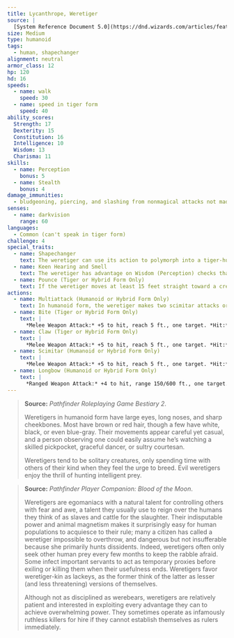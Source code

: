 ```yaml
---
title: Lycanthrope, Weretiger
source: |
  [System Reference Document 5.0](https://dnd.wizards.com/articles/features/systems-reference-document-srd)
size: Medium
type: humanoid
tags:
  - human, shapechanger
alignment: neutral
armor_class: 12
hp: 120
hd: 16
speeds:
  - name: walk
    speed: 30
  - name: speed in tiger form
    speed: 40
ability_scores:
  Strength: 17
  Dexterity: 15
  Constitution: 16
  Intelligence: 10
  Wisdom: 13
  Charisma: 11
skills:
  - name: Perception
    bonus: 5
  - name: Stealth
    bonus: 4
damage_immunities:
  - bludgeoning, piercing, and slashing from nonmagical attacks not made with silvered weapons
senses:
  - name: darkvision
    range: 60
languages:
  - Common (can't speak in tiger form)
challenge: 4
special_traits:
  - name: Shapechanger
    text: The weretiger can use its action to polymorph into a tiger-humanoid hybrid or into a tiger, or back into its true form, which is humanoid. Its statistics, other than its size, are the same in each form. Any equipment it is wearing or carrying isn't transformed. It reverts to its true form if it dies.
  - name: Keen Hearing and Smell
    text: The weretiger has advantage on Wisdom (Perception) checks that rely on hearing or smell.
  - name: Pounce (Tiger or Hybrid Form Only)
    text: If the weretiger moves at least 15 feet straight toward a creature and then hits it with a claw attack on the same turn, that target must succeed on a DC 14 Strength saving throw or be knocked prone. If the target is prone, the weretiger can make one bite attack against it as a bonus action.
actions:
  - name: Multiattack (Humanoid or Hybrid Form Only)
    text: In humanoid form, the weretiger makes two scimitar attacks or two longbow attacks. In hybrid form, it can attack like a humanoid or make two claw attacks.
  - name: Bite (Tiger or Hybrid Form Only)
    text: |
      *Melee Weapon Attack:* +5 to hit, reach 5 ft., one target. *Hit:* 8 (1d10 +  3) piercing damage. If the target is a humanoid, it must succeed on a DC 13 Constitution saving throw or be cursed with weretiger lycanthropy.
  - name: Claw (Tiger or Hybrid Form Only)
    text: |
      *Melee Weapon Attack:* +5 to hit, reach 5 ft., one target. *Hit:* 7 (1d8 + 3) slashing damage.
  - name: Scimitar (Humanoid or Hybrid Form Only)
    text: |
      *Melee Weapon Attack:* +5 to hit, reach 5 ft., one target. *Hit:* 6 (1d6 + 3) slashing damage.
  - name: Longbow (Humanoid or Hybrid Form Only)
    text: |
      *Ranged Weapon Attack:* +4 to hit, range 150/600 ft., one target. *Hit:* 6 (1d8 + 2) piercing damage.
---
```


> **Source:** *Pathfinder Roleplaying Game Bestiary 2*.
>
> Weretigers in humanoid form have large eyes, long noses, and sharp cheekbones. Most have brown or red hair, though a few have white, black, or even blue-gray. Their movements appear careful yet casual, and a person observing one could easily assume he’s watching a skilled pickpocket, graceful dancer, or sultry courtesan.
>
> Weretigers tend to be solitary creatures, only spending time with others of their kind when they feel the urge to breed. Evil weretigers enjoy the thrill of hunting intelligent prey.

> **Source:** *Pathfinder Player Companion: Blood of the Moon*.
>
> Weretigers are egomaniacs with a natural talent for controlling others with fear and awe, a talent they usually use to reign over the humans they think of as slaves and cattle for the slaughter. Their indisputable power and animal magnetism makes it surprisingly easy for human populations to acquiesce to their rule; many a citizen has called a weretiger impossible to overthrow, and dangerous but not insufferable because she primarily hunts dissidents. Indeed, weretigers often only seek other human prey every few months to keep the rabble afraid. Some infect important servants to act as temporary proxies before exiling or killing them when their usefulness ends. Weretigers favor weretiger-kin as lackeys, as the former think of the latter as lesser (and less threatening) versions of themselves.
>
> Although not as disciplined as werebears, weretigers are relatively patient and interested in exploiting every advantage they can to achieve overwhelming power. They sometimes operate as infamously ruthless killers for hire if they cannot establish themselves as rulers immediately.
